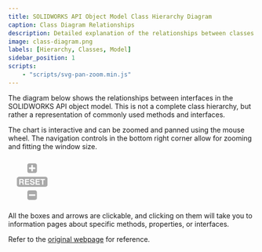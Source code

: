 ```yaml
---
title: SOLIDWORKS API Object Model Class Hierarchy Diagram
caption: Class Diagram Relationships
description: Detailed explanation of the relationships between classes and interfaces in the SOLIDWORKS API object model (class diagram)
image: class-diagram.png
labels: [Hierarchy, Classes, Model]
sidebar_position: 1
scripts:
    - "scripts/svg-pan-zoom.min.js"
---
```

The diagram below shows the relationships between interfaces in the SOLIDWORKS API object model. This is not a complete class hierarchy, but rather a representation of commonly used methods and interfaces.

The chart is interactive and can be zoomed and panned using the mouse wheel. The navigation controls in the bottom right corner allow for zooming and fitting the window size.

![Control Box](control-box.png)

All the boxes and arrows are clickable, and clicking on them will take you to information pages about specific methods, properties, or interfaces.

Refer to the [original webpage](https://www.codestack.net/solidworks-api/getting-started/api-object-model/class-diagram/) for reference.